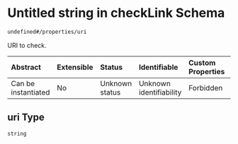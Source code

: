 # Untitled string in checkLink Schema

```txt
undefined#/properties/uri
```

URI to check.

| Abstract            | Extensible | Status         | Identifiable            | Custom Properties | Additional Properties | Access Restrictions | Defined In                                                                     |
| :------------------ | :--------- | :------------- | :---------------------- | :---------------- | :-------------------- | :------------------ | :----------------------------------------------------------------------------- |
| Can be instantiated | No         | Unknown status | Unknown identifiability | Forbidden         | Allowed               | none                | [checkLink\_v1.schema.json\*](checkLink_v1.schema.json "open original schema") |

## uri Type

`string`
